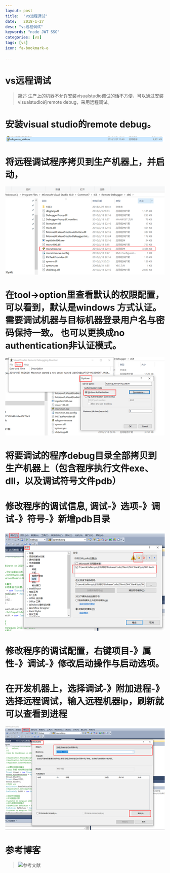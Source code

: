 ```yaml
---
layout: post
title:  "vs远程调试"
date:   2018-1-27
desc: "vs远程调试"
keywords: "node JWT SSO"
categories: [vs]
tags: [vs]
icon: fa-bookmark-o

---
```


vs远程调试
========

> 简述
生产上的机器不允许安装visualstudio调试的话不方便，可以通过安装visualstudio的remote debug，采用远程调试。

# 安装visual studio的remote debug。
![安装](https://raw.githubusercontent.com/Dickkk/dickkk.github.io/master/static/img/blog/安装.bmp)
# 将远程调试程序拷贝到生产机器上，并启动，
![拷贝](https://raw.githubusercontent.com/Dickkk/dickkk.github.io/master/static/img/blog/step2.bmp)
# 在tool->option里查看默认的权限配置，可以看到，默认是windows 方式认证。需要调试机器与目标机器登录用户名与密码保持一致。 也可以更换成no authentication非认证模式。
![认证](https://raw.githubusercontent.com/Dickkk/dickkk.github.io/master/static/img/blog/step2-2.bmp)

# 将要调试的程序debug目录全部拷贝到生产机器上（包含程序执行文件exe、dll，以及调试符号文件pdb）

# 修改程序的调试信息, 调试-》选项-》调试-》符号-》新增pdb目录
![pdb设置](https://raw.githubusercontent.com/Dickkk/dickkk.github.io/master/static/img/blog/step3.bmp)
# 修改程序的调试配置，右键项目-》属性-》调试-》修改启动操作与启动选项。

# 在开发机器上，选择调试-》附加进程-》选择远程调试，输入远程机器ip，刷新就可以查看到进程
![附加进程](https://raw.githubusercontent.com/Dickkk/dickkk.github.io/master/static/img/blog/step6.bmp)
# 参考博客

> ![参考文献](https://www.codeproject.com/Articles/146838/Remote-debugging-with-Visual-Studio-2010)

